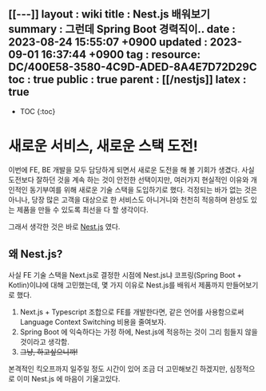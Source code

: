 [[---]]
layout  : wiki
title   : Nest.js 배워보기 
summary : 그런데 Spring Boot 경력직이.. 
date    : 2023-08-24 15:55:07 +0900
updated : 2023-09-01 16:37:44 +0900
tag     : 
resource: DC/400E58-3580-4C9D-ADED-8A4E7D72D29C
toc     : true
public  : true
parent  : [[/nestjs]] 
latex   : true 
---
* TOC
{:toc}

# 새로운 서비스, 새로운 스택 도전!
이번에 FE, BE 개발을 모두 담당하게 되면서 새로운 도전을 해 볼 기회가 생겼다. 사실 도전보다 잘하던 것을 계속 하는 것이 안전한 선택이지만, 여러가지 현실적인 이유와 개인적인 동기부여를 위해 새로운 기술 스택을 도입하기로 했다. 걱정되는 바가 없는 것은 아니나, 당장 많은 고객을 대상으로 한 서비스도 아니거니와 천천히 적응하며 완성도 있는 제품을 만들 수 있도록 최선을 다 할 생각이다.

그래서 생각한 것은 바로 [Nest.js](https://nestjs.com/) 였다. 

## 왜 Nest.js?
사실 FE 기술 스택을 Next.js로 결정한 시점에 Nest.js냐 코프링(Spring Boot + Kotlin)이냐에 대해 고민했는데, 몇 가지 이유로 Nest.js를 배워서 제품까지 만들어보기로 했다. 

1. Next.js + Typescript 조합으로 FE를 개발한다면, 같은 언어를 사용함으로써 Language Context Switching 비용을 줄여보자.
2. Spring Boot 에 익숙하다는 가정 하에, Nest.js에 적응하는 것이 그리 힘들지 않을 것이라고 생각함.
3. <s>그냥, 하고싶으니까!</s>

본격적인 킥오프까지 일주일 정도 시간이 있어 조금 더 고민해보긴 하겠지만, 심정적으로 이미 Nest.js 에 마음이 기울고있다.
